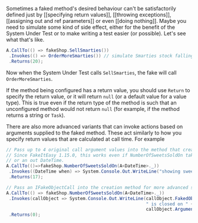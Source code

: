 Sometimes a faked method's desired behaviour can't be satisfactorily defined just by [[specifying return values]], [[throwing exceptions]], [[assigning out and ref parameters]] or even [[doing nothing]]. Maybe you need to simulate some kind of side effect, either for the benefit of the System Under Test or to make writing a test easier (or possible). Let's see what that's like.

```csharp
A.CallTo(() => fakeShop.SellSmarties())
 .Invokes(() => OrderMoreSmarties()) // simulate Smarties stock falling too low
 .Returns(20);
```

Now when the System Under Test calls `SellSmarties`, the fake will call `OrderMoreSmarties`.

If the method being configured has a return value, you should use `Return` to specify the return value, or it will return `null` (or a default value for a value type). This is true even if the return type of the method is such that an unconfigured method would not return `null` (for example, if the method returns a string or `Task`).

There are also more advanced variants that can invoke actions based on arguments supplied to the faked method. These act similarly to how you specify return values that are calculated at call time. For example
```csharp
// Pass up to 4 original call argument values into the method that creates the exception.
// Since FakeItEasy 1.15.0, this works even if NumberOfSweetsSoldOn takes a ref DateTime 
// or an out DateTime.
A.CallTo(()=>fakeShop.NumberOfSweetsSoldOn(A<DateTime>._))
 .Invokes((DateTime when) => System.Console.Out.WriteLine("showing sweet sales for " + when)
 .Returns(17);

// Pass an IFakeObjectCall into the creation method for more advanced scenarios.
A.CallTo(() => fakeShop.NumberOfSweetsSoldOn(A<DateTime>._))
 .Invokes(callObject => System.Console.Out.WriteLine(callObject.FakedObject +
                                                     " is closed on " +
                                                     callObject.Arguments[0]))
 .Returns(0);
```